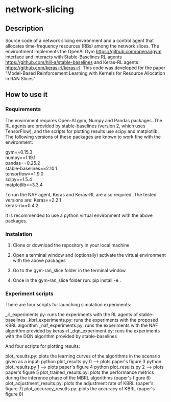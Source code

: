 # network-slicing

## Description

Source code of a network slicing environment and a control agent that allocates time-frequency resources (RBs) among the network slices. The environtment implements the OpenAI Gym https://github.com/openai/gym interface and interacts with Stable-Baselines RL agents https://github.com/hill-a/stable-baselines and Keras-RL agents https://github.com/keras-rl/keras-rl. This code was developed for the paper "Model-Based Reinforcement Learning with Kernels for Resource Allocation in RAN Slices"

## How to use it

### Requirements

The enviroment requires Open-AI gym, Numpy and Pandas packages. The RL agents are provided by stable-baselines (version 2, which uses TensorFlow), and the scripts for plotting results use scipy and matplotlib. The following versions of these packages are known to work fine with the environment:

gym==0.15.3  
numpy==1.19.1  
pandas==0.25.2  
stable-baselines==2.10.1  
tensorflow==1.9.0  
scipy==1.5.4  
matplotlib==3.3.4  

To run the NAF agent, Keras and Keras-RL are also required. The tested versions are:
Keras==2.2.1  
keras-rl==0.4.2  

It is recommended to use a python virtual environment with the above packages.

### Instalation

1. Clone or download the repository in your local machine

2. Open a terminal window and (optionally) activate the virtual environment with the above packages 

3. Go to the gym-ran_slice folder in the terminal window 

4. Once in the gym-ran_slice folder run:
        pip install -e .

### Experiment scripts

There are four scripts for launching simulation experiments:

_rl_experiments.py: runs the experiments with the RL agents of stable-baselines
_kbrl_experiments.py: runs the experiments with the proposed KBRL algorithm
_naf_experiments.py: runs the experiments with the NAF algorithm provided by keras-rl
_dqn_experiment.py: runs the experiments with the DQN algorithm provided by stable-baselines

And four scripts for plotting results:

plot_results.py: plots the learning curves of the algorithms in the scenario given as a input:
    python plot_results.py 0 --> plots paper's figure 3
    python plot_results.py 1 --> plots paper's figure 4
    python plot_results.py 2 --> plots paper's figure 5
plot_trained_results.py: plots the performance metrics during the inference phase of the MBRL algorithms (paper's figure 6)
plot_adjustment_results.py: plots the adjustment rate of KBRL (paper's figure 7)
plot_accuracy_results.py: plots the accuracy of KBRL (paper's figure 8)
